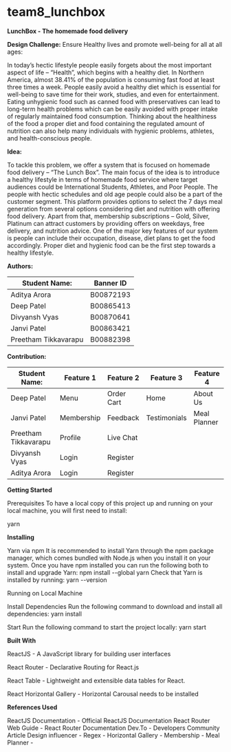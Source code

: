 # team8_lunchbox

**LunchBox - The homemade food delivery**


**Design Challenge:**
Ensure Healthy lives and promote well-being for all at all ages:

In today’s hectic lifestyle people easily forgets about the most important aspect of life – “Health”, which begins with a healthy diet. In Northern America, almost 38.41% of the population is consuming fast food at least three times a week. People easily avoid a healthy diet which is essential for well-being to save time for their work, studies, and even for entertainment. Eating unhygienic food such as canned food with preservatives can lead to long-term health problems which can be easily avoided with proper intake of regularly maintained food consumption. Thinking about the healthiness of the food a proper diet and food containing the regulated amount of nutrition can also help many individuals with hygienic problems, athletes, and health-conscious people.

**Idea:**

To tackle this problem, we offer a system that is focused on homemade food delivery – “The Lunch Box”. The main focus of the idea is to introduce a healthy lifestyle in terms of homemade food service where target audiences could be International Students, Athletes, and Poor People. The people with hectic schedules and old age people could also be a part of the customer segment.  This platform provides options to select the 7 days meal generation from several options considering diet and nutrition with offering food delivery. Apart from that, membership subscriptions – Gold, Silver, Platinum can attract customers by providing offers on weekdays, free delivery, and nutrition advice. One of the major key features of our system is people can include their occupation, disease, diet plans to get the food accordingly. Proper diet and hygienic food can be the first step towards a healthy lifestyle. 



**Authors:**

| Student Name:               | Banner ID         |
|-----------------------------|-------------------|
| Aditya Arora                | B00872193         |
| Deep Patel                  | B00865413         |
| Divyansh Vyas               | B00870641         |
| Janvi Patel                 | B00863421         |
| Preetham Tikkavarapu        | B00882398         |

**Contribution:**

| Student Name:               | Feature 1         |     Feature 2       |        Feature 3      |       Feature 4       |
|-----------------------------|-------------------|---------------------|-----------------------|-----------------------|
| Deep Patel                  |  Menu             |     Order Cart      |           Home        |       About Us        |
| Janvi Patel                 | Membership        |     Feedback        |       Testimonials    |     Meal Planner      |
| Preetham Tikkavarapu        | Profile           |     Live Chat       |                       |                       |
| Divyansh Vyas               | Login             |     Register        |                       |                       |
| Aditya Arora                | Login             |     Register        |                       |                       |


**Getting Started**

Prerequisites
To have a local copy of this project up and running on your local machine, you will first need to install:

yarn

**Installing**

Yarn via npm
It is recommended to install Yarn through the npm package manager, which comes bundled with Node.js when you install it on your system.
Once you have npm installed you can run the following both to install and upgrade Yarn:
npm install --global yarn
Check that Yarn is installed by running:
yarn --version

Running on Local Machine

Install Dependencies
Run the following command to download and install all dependencies:
yarn install

Start
Run the following command to start the project locally:
yarn start

**Built With**

ReactJS - A JavaScript library for building user interfaces

React Router - Declarative Routing for React.js

React Table - Lightweight and extensible data tables for React.

React Horizontal Gallery - Horizontal Carousal needs to be installed 


**References Used**


ReactJS Documentation - Official ReactJS Documentation
React Router Web Guide - React Router Documentation
Dev.To - Developers Community Article
Design influencer - 
Regex - 
Horizontal Gallery - 
Membership - 
Meal Planner - 